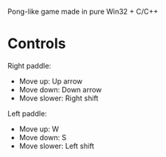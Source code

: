 Pong-like game made in pure Win32 + C/C++

# Controls
Right paddle:
- Move up: Up arrow
- Move down: Down arrow
- Move slower: Right shift

Left paddle:
- Move up: W
- Move down: S
- Move slower: Left shift
